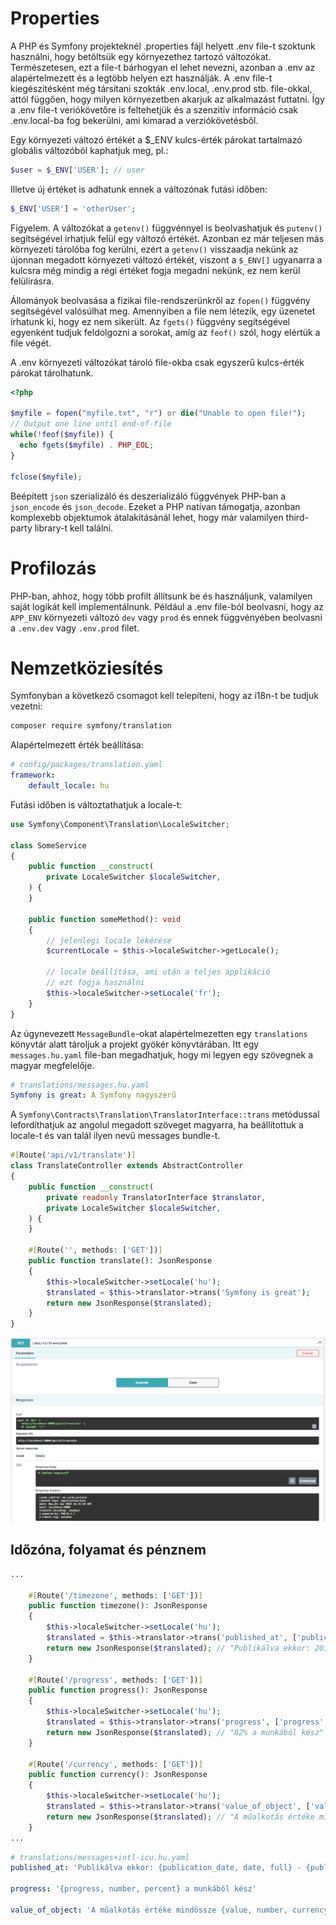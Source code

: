 # Properties

A PHP és Symfony projekteknél .properties fájl helyett .env file-t szoktunk használni, hogy betöltsük egy környezethez tartozó változókat. Természetesen, ezt a file-t bárhogyan el lehet nevezni, azonban a .env az alapértelmezett és a legtöbb helyen ezt használják. A .env file-t kiegészítésként még társítani szokták .env.local, .env.prod stb. file-okkal, attól függően, hogy milyen környezetben akarjuk az alkalmazást futtatni. Így a .env file-t veriókövetőre is feltehetjük és a szenzitív információ csak .env.local-ba fog bekerülni, ami kimarad a verziókövetésből.

Egy környezeti változó értékét a $_ENV kulcs-érték párokat tartalmazó globális változóból kaphatjuk meg, pl.:

```php
$user = $_ENV['USER']; // user
```

Illetve új értéket is adhatunk ennek a változónak futási időben:

```php
$_ENV['USER'] = 'otherUser';
```

Figyelem. A változókat a `getenv()` függvénnyel is beolvashatjuk és `putenv()` segítségével írhatjuk felül egy változó értékét. Azonban ez már teljesen más környezeti tárolóba fog kerülni, ezért a `getenv()` visszaadja nekünk az újonnan megadott környezeti változó értékét, viszont a `$_ENV[]` ugyanarra a kulcsra még mindig a régi értéket fogja megadni nekünk, ez nem kerül felülírásra.

Állományok beolvasása a fizikai file-rendszerünkről az `fopen()` függvény segítségével valósúlhat meg. Amennyiben a file nem létezik, egy üzenetet írhatunk ki, hogy ez nem sikerült. Az `fgets()` függvény segítségével egyenként tudjuk feldolgozni a sorokat, amíg az `feof()` szól, hogy elértük a file végét.

A .env környezeti változókat tároló file-okba csak egyszerű kulcs-érték párokat tárolhatunk.

```php
<?php

$myfile = fopen("myfile.txt", "r") or die("Unable to open file!");
// Output one line until end-of-file
while(!feof($myfile)) {
  echo fgets($myfile) . PHP_EOL;
}

fclose($myfile);
```

Beépített `json` szerializáló és deszerializáló függvények PHP-ban a `json_encode` és `json_decode`. Ezeket a PHP natívan támogatja, azonban komplexebb objektumok átalakításánál lehet, hogy már valamilyen third-party library-t kell találni.

# Profilozás

PHP-ban, ahhoz, hogy több profilt állítsunk be és használjunk, valamilyen saját logikát kell implementálnunk. Például a .env file-ból beolvasni, hogy az `APP_ENV` környezeti változó `dev` vagy `prod` és ennek függvényében beolvasni a `.env.dev` vagy `.env.prod` filet.

# Nemzetköziesítés

Symfonyban a következő csomagot kell telepíteni, hogy az i18n-t be tudjuk vezetni:

```bash
composer require symfony/translation
```

Alapértelmezett érték beállítása:

```yaml
# config/packages/translation.yaml
framework:
    default_locale: hu
```

Futási időben is változtathatjuk a locale-t:

```php
use Symfony\Component\Translation\LocaleSwitcher;

class SomeService
{
    public function __construct(
        private LocaleSwitcher $localeSwitcher,
    ) {
    }

    public function someMethod(): void
    {
        // jelenlegi locale lekérése
        $currentLocale = $this->localeSwitcher->getLocale();

        // locale beállítása, ami után a teljes applikáció
        // ezt fogja használni
        $this->localeSwitcher->setLocale('fr');
    }
}
```

Az úgynevezett `MessageBundle`-okat alapértelmezetten egy `translations` könyvtár alatt tároljuk a projekt gyökér könyvtárában. Itt egy `messages.hu.yaml` file-ban megadhatjuk, hogy mi legyen egy szövegnek a magyar megfelelője.

```yaml
# translations/messages.hu.yaml
Symfony is great: A Symfony nagyszerű
```

A `Symfony\Contracts\Translation\TranslatorInterface::trans` metódussal lefordíthatjuk az angolul megadott szöveget magyarra, ha beállítottuk a locale-t és van talál ilyen nevű messages bundle-t.

```php
#[Route('api/v1/translate')]
class TranslateController extends AbstractController
{
    public function __construct(
        private readonly TranslatorInterface $translator,
        private LocaleSwitcher $localeSwitcher,
    ) {
    }

    #[Route('', methods: ['GET'])]
    public function translate(): JsonResponse
    {
        $this->localeSwitcher->setLocale('hu');
        $translated = $this->translator->trans('Symfony is great');
        return new JsonResponse($translated);
    }
}
```

![translate](images/translate.png)

## Időzóna, folyamat és pénznem

```php
...

    #[Route('/timezone', methods: ['GET'])]
    public function timezone(): JsonResponse
    {
        $this->localeSwitcher->setLocale('hu');
        $translated = $this->translator->trans('published_at', ['publication_date' => new \DateTime('2019-01-25 11:30:00')]);
        return new JsonResponse($translated); // "Publikálva ekkor: 2019. január 25., péntek - 11:30:00 UTC"
    }
    
    #[Route('/progress', methods: ['GET'])]
    public function progress(): JsonResponse
    {
        $this->localeSwitcher->setLocale('hu');
        $translated = $this->translator->trans('progress', ['progress' => 0.82]);
        return new JsonResponse($translated); // "82% a munkából kész"
    }

    #[Route('/currency', methods: ['GET'])]
    public function currency(): JsonResponse
    {
        $this->localeSwitcher->setLocale('hu');
        $translated = $this->translator->trans('value_of_object', ['value' => 9988776.65]);
        return new JsonResponse($translated); // "A műalkotás értéke mindössze 9 988 776,65 HUF"
    }
...
```

```yaml
# translations/messages+intl-icu.hu.yaml
published_at: 'Publikálva ekkor: {publication_date, date, full} - {publication_date, time, long}'

progress: '{progress, number, percent} a munkából kész'

value_of_object: 'A műalkotás értéke mindössze {value, number, currency}'
```

